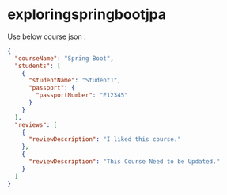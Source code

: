 # exploringspringbootjpa

Use below course json :
```json
{
  "courseName": "Spring Boot",
  "students": [
    {
      "studentName": "Student1",
      "passport": {
        "passportNumber": "E12345"
      }
    }
  ],
  "reviews": [
    {
      "reviewDescription": "I liked this course."
    },
    {
      "reviewDescription": "This Course Need to be Updated."
    }
  ]
}

```